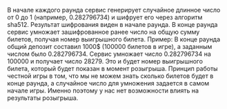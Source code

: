 В начале каждого раунда сервис генерирует случайное длинное число от 0 до 1 (например, 0.282796734) и шифрует его через алгоритм sha512. Результат шифрования виден в начале раунда.
В конце раунда сервис умножает зашифрованное ранее число на общую сумму билетов, получая номер выигрышного билета.
Пример: В конце раунда общий депозит составил 1000$ (100000 билетов в игре), а заданным числом было 0.282796734. Сервис умножает число 0.282796734 на 100000 и получает число 28279. Это и будет номер выигрышного билета, который будет показан в момент розыгрыша.
Принцип работы честной игры в том, что мы не можем знать сколько билетов будет в конце раунда, а случайное число для умножения задается в самом начале игры. Именно поэтому у нас нет возможности влиять на результаты розыгрыша.

